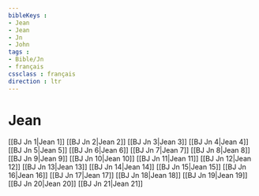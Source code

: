 ```yaml
---
bibleKeys : 
- Jean
- Jean
- Jn
- John
tags : 
- Bible/Jn
- français
cssclass : français
direction : ltr
---
```


# Jean

[[BJ Jn 1|Jean 1]]
[[BJ Jn 2|Jean 2]]
[[BJ Jn 3|Jean 3]]
[[BJ Jn 4|Jean 4]]
[[BJ Jn 5|Jean 5]]
[[BJ Jn 6|Jean 6]]
[[BJ Jn 7|Jean 7]]
[[BJ Jn 8|Jean 8]]
[[BJ Jn 9|Jean 9]]
[[BJ Jn 10|Jean 10]]
[[BJ Jn 11|Jean 11]]
[[BJ Jn 12|Jean 12]]
[[BJ Jn 13|Jean 13]]
[[BJ Jn 14|Jean 14]]
[[BJ Jn 15|Jean 15]]
[[BJ Jn 16|Jean 16]]
[[BJ Jn 17|Jean 17]]
[[BJ Jn 18|Jean 18]]
[[BJ Jn 19|Jean 19]]
[[BJ Jn 20|Jean 20]]
[[BJ Jn 21|Jean 21]]
